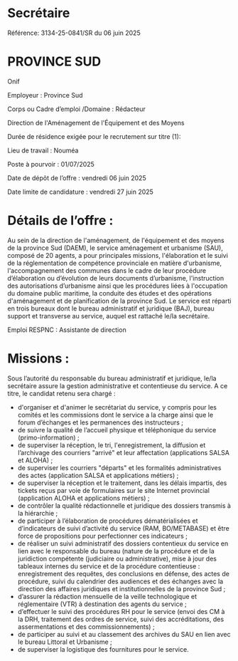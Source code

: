 # Secrétaire

Référence: 3134-25-0841/SR du 06 juin 2025

# PROVINCE SUD

Onif

Employeur : Province Sud

Corps ou Cadre d’emploi /Domaine : Rédacteur

Direction de l'Aménagement de l'Équipement et des Moyens

Durée de résidence exigée pour le recrutement sur titre (1):

Lieu de travail : Nouméa

Poste à pourvoir : 01/07/2025

Date de dépôt de l’offre : vendredi 06 juin 2025

Date limite de candidature : vendredi 27 juin 2025

# Détails de l’offre :

Au sein de la direction de l'aménagement, de l'équipement et des moyens de la province Sud (DAEM), le service aménagement et urbanisme (SAU), composé de 20 agents, a pour principales missions, l'élaboration et le suivi de la réglementation de compétence provinciale en matière d'urbanisme, l'accompagnement des communes dans le cadre de leur procédure d’élaboration ou d’évolution de leurs documents d’urbanisme, l'instruction des autorisations d’urbanisme ainsi que les procédures liées à l'occupation du domaine public maritime, la conduite des études et des opérations d'aménagement et de planification de la province Sud. Le service est réparti en trois bureaux dont le bureau administratif et juridique (BAJ), bureau support et transverse au service, auquel est rattaché le/la secrétaire.

Emploi RESPNC : Assistante de direction

# Missions :

Sous l’autorité du responsable du bureau administratif et juridique, le/la secrétaire assure la gestion administrative et contentieuse du service. A ce titre, le candidat retenu sera chargé :

- d'organiser et d'animer le secrétariat du service, y compris pour les comités et les commissions dont le service a la charge ainsi que le forum d’échanges et les permanences des instructeurs ;
- de suivre la qualité de l’accueil physique et téléphonique du service (primo-information) ;
- de superviser la réception, le tri, l'enregistrement, la diffusion et l’archivage des courriers "arrivé" et leur affectation (applications SALSA et ALOHA) ;
- de superviser les courriers "départs" et les formalités administratives des actes (application SALSA et applications métiers) ;
- de superviser la réception et le traitement, dans les délais impartis, des tickets reçus par voie de formulaires sur le site Internet provincial (application ALOHA et applications métiers) ;
- de contrôler la qualité rédactionnelle et juridique des dossiers transmis à la hiérarchie ;
- de participer à l’élaboration de procédures dématérialisées et d’indicateurs de suivi d’activité du service (RAM, BO/METABASE) et être force de propositions pour perfectionner ces indicateurs ;
- de réaliser un suivi administratif des dossiers contentieux du service en lien avec le responsable du bureau (nature de la procédure et de la juridiction compétente (judiciaire ou administrative), mise à jour des tableaux internes du service et de la procédure contentieuse : enregistrement des requêtes, des conclusions en défense, des actes de procédure, suivi du calendrier des audiences et des échanges avec la direction des affaires juridiques et institutionnelles de la province Sud ;
- d’assurer la rédaction mensuelle de la veille technologique et réglementaire (VTR) à destination des agents du service ;
- d’effectuer le suivi des procédures RH pour le service (envoi des CM à la DRH, traitement des ordres de service, suivi des accréditations, des assermentations et des commissionnements) ;
- de participer au suivi et au classement des archives du SAU en lien avec le bureau Littoral et Urbanisme ;
- de superviser la logistique des fournitures pour le service.
